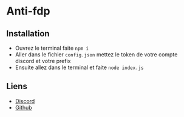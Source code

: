 # Anti-fdp

## Installation

* Ouvrez le terminal faite `npm i`
* Aller dans le fichier `config.json` mettez le token de votre compte discord et votre prefix
* Ensuite allez dans le terminal et faite `node index.js`

## Liens

*   [Discord](https://discord.gg/)
*   [Github](https://github.com/Wesleeeey/)
